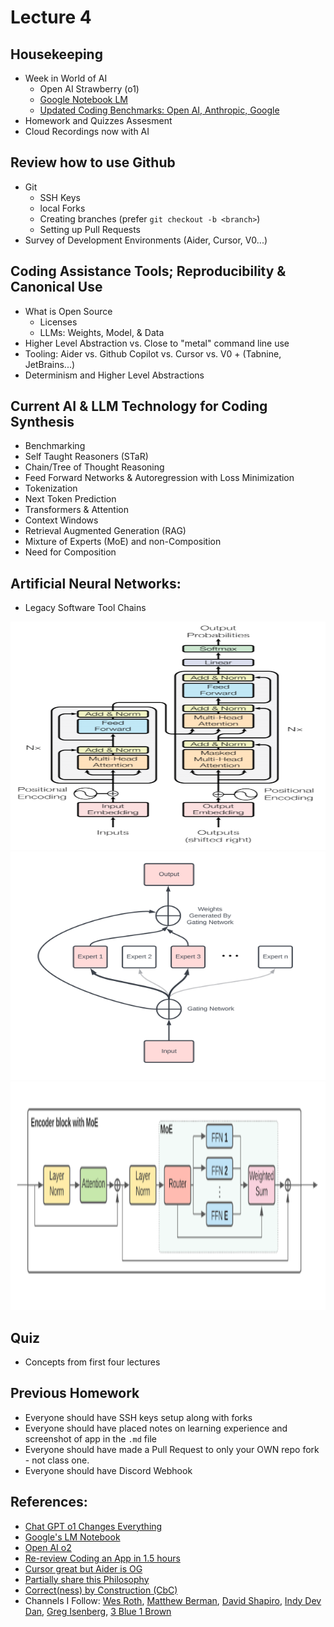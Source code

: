 # Lecture 4

## Housekeeping
- Week in World of AI
    * Open AI Strawberry (o1)
    * [Google Notebook LM](https://notebooklm.google/)
    * [Updated Coding Benchmarks: Open AI, Anthropic, Google](https://www.youtube.com/watch?v=cESc7v1G1uA)
- Homework and Quizzes Assesment
- Cloud Recordings now with AI

## Review how to use Github
- Git
    * SSH Keys
    * local Forks
    * Creating branches (prefer `git checkout -b <branch>`)
    * Setting up Pull Requests
- Survey of Development Environments (Aider, Cursor, V0...)

## Coding Assistance Tools; Reproducibility & Canonical Use
- What is Open Source
    * Licenses
    * LLMs: Weights, Model, & Data
- Higher Level Abstraction vs. Close to "metal" command line use
- Tooling: Aider vs. Github Copilot vs. Cursor vs. V0 + (Tabnine, JetBrains...)
- Determinism and Higher Level Abstractions

## Current AI & LLM Technology for Coding Synthesis
- Benchmarking
- Self Taught Reasoners (STaR)
- Chain/Tree of Thought Reasoning
- Feed Forward Networks & Autoregression with Loss Minimization
- Tokenization
- Next Token Prediction
- Transformers & Attention
- Context Windows
- Retrieval Augmented Generation (RAG)
- Mixture of Experts (MoE) and non-Composition
- Need for Composition

## Artificial Neural Networks:
- Legacy Software Tool Chains
<div align="center">
  <img src="./Attention_is_all_you_need_feed_ANN.png" width="600" height="365" />
</div>
<div align="center">
  <img src="./MoE.png" width="600" height="365" />
</div>
<div align="center">
  <img src="./Encoder_router_MoE.png" width="600" height="365" />
</div>

## Quiz
- Concepts from first four lectures 

## Previous Homework
- Everyone should have SSH keys setup along with forks
- Everyone should have placed notes on learning experience and screenshot of app in the `.md` file
- Everyone should have made a Pull Request to only your OWN repo fork - not class one.
- Everyone should have Discord Webhook

## References:
- [Chat GPT o1 Changes Everything](https://youtu.be/GUVrOa4V8iE?si=nuJ7nOqWuSNwlZDH)
- [Google's LM Notebook](https://youtu.be/b7GJ45oKQww?si=FCK2LSEEEEXOKNkK)
- [Open AI o2](https://youtu.be/K_3ww-kICiM?si=OgEtXyrEjNzhmy9n)
- [Re-review Coding an App in 1.5 hours](https://youtu.be/kDcM_xwmP3Q)
- [Cursor great but Aider is OG](https://youtu.be/ag-KxYS8Vuw?si=EVnlS-fwelkbx3JG)
- [Partially share this Philosophy](https://youtu.be/u3wPImWBz7c?si=GzUICDwL7lmCVXVj)
- [Correct(ness) by Construction (CbC)](https://youtu.be/rHY7nboIyBg?si=A_lapKTLNOksZgDE)
- Channels I Follow: [Wes Roth](https://www.youtube.com/@WesRoth), [Matthew Berman](https://www.youtube.com/@matthew_berman), [David Shapiro](https://www.youtube.com/@DaveShap/videos), [Indy Dev Dan](https://www.youtube.com/@indydevdan), [Greg Isenberg](https://www.youtube.com/@GregIsenberg), [3 Blue 1 Brown](https://www.youtube.com/@3blue1brown)
